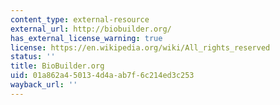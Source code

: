 ```yaml
---
content_type: external-resource
external_url: http://biobuilder.org/
has_external_license_warning: true
license: https://en.wikipedia.org/wiki/All_rights_reserved
status: ''
title: BioBuilder.org
uid: 01a862a4-5013-4d4a-ab7f-6c214ed3c253
wayback_url: ''
---
```

